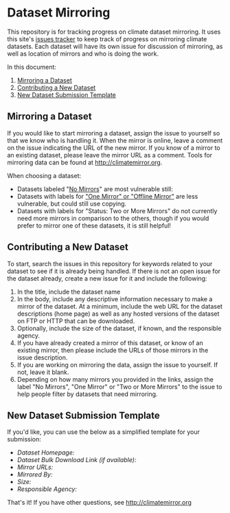 # Dataset Mirroring
This repository is for tracking progress on climate dataset mirroring. It uses this site's [issues tracker](https://github.com/climate-mirror/datasets/issues?q=is%3Aissue+is%3Aopen+sort%3Aupdated-desc) to keep track of progress on mirroring climate datasets. Each dataset will have its own issue for discussion of mirroring, as well as location of mirrors and who is doing the work.

In this document:
 1. [Mirroring a Dataset](#mirroring-a-dataset)
 2. [Contributing a New Dataset](#contributing-a-new-dataset)
 3. [New Dataset Submission Template](#new-dataset-submission-template)
 
## Mirroring a Dataset
If you would like to start mirroring a dataset, assign the issue to yourself so that we know who is handling it. When the mirror is online, leave a comment on the issue indicating the URL of the new mirror. If you know of a mirror to an existing dataset, please leave the mirror URL as a comment. Tools for mirroring data can be found at http://climatemirror.org.

When choosing a dataset:
 * Datasets labeled "[No Mirrors](https://github.com/climate-mirror/datasets/issues?utf8=%E2%9C%93&q=is%3Aissue%20is%3Aopen%20sort%3Aupdated-desc%20label%3A%22No%20Mirrors%22%20)" are most vulnerable still: 
 * Datasets with labels for ["One Mirror" or "Offline Mirror"](https://github.com/climate-mirror/datasets/issues?utf8=%E2%9C%93&q=is%3Aissue%20is%3Aopen%20sort%3Aupdated-desc%20label%3A%22Single%20Mirror%22%20label%3A%22Offline%20mirror%22") are less vulnerable, but could still use copying.
 * Datasets with labels for "Status: Two or More Mirrors" do not currently need more mirrors in comparison to the others, though if you would prefer to mirror one of these datasets, it is still helpful!

## Contributing a New Dataset
To start, search the issues in this repository for keywords related to your dataset to see if it is already being handled. If there is not an open issue for the dataset already, create a new issue for it and include the following:
 1. In the title, include the dataset name
 2. In the body, include any descriptive information necessary to make a mirror of the dataset. At a minimum, include the web URL for the dataset descriptions (home page) as well as any hosted versions of the dataset on FTP or HTTP that can be downloaded.
 3. Optionally, include the size of the dataset, if known, and the responsible agency.
 4. If you have already created a mirror of this dataset, or know of an existing mirror, then please include the URLs of those mirrors in the issue description.
 5. If you are working on mirroring the data, assign the issue to yourself. If not, leave it blank.
 6. Depending on how many mirrors you provided in the links, assign the label "No Mirrors", "One Mirror" or "Two or More Mirrors" to the issue to help people filter by datasets that need mirroring.

## New Dataset Submission Template
If you'd like, you can use the below as a simplified template for your submission:

 * _Dataset Homepage:_
 * _Dataset Bulk Download Link (if available):_
 * _Mirror URLs:_
 * _Mirrored By:_
 * _Size:_
 * _Responsible Agency:_

That's it! If you have other questions, see http://climatemirror.org
